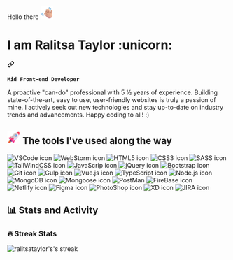 
<div>Hello there <img src="https://github.com/Tarikul-Islam-Anik/tarikul-islam-anik/blob/main/assets/images/Waving%20Hand%20Medium-Light%20Skin%20Tone.png" width="29px" style="max-width: 100%;"><h1 class="heading-element" dir="auto">I am Ralitsa Taylor :unicorn:</h1><svg class="octicon octicon-link" viewBox="0 0 16 16" version="1.1" width="16" height="16" aria-hidden="true"><path d="m7.775 3.275 1.25-1.25a3.5 3.5 0 1 1 4.95 4.95l-2.5 2.5a3.5 3.5 0 0 1-4.95 0 .751.751 0 0 1 .018-1.042.751.751 0 0 1 1.042-.018 1.998 1.998 0 0 0 2.83 0l2.5-2.5a2.002 2.002 0 0 0-2.83-2.83l-1.25 1.25a.751.751 0 0 1-1.042-.018.751.751 0 0 1-.018-1.042Zm-4.69 9.64a1.998 1.998 0 0 0 2.83 0l1.25-1.25a.751.751 0 0 1 1.042.018.751.751 0 0 1 .018 1.042l-1.25 1.25a3.5 3.5 0 1 1-4.95-4.95l2.5-2.5a3.5 3.5 0 0 1 4.95 0 .751.751 0 0 1-.018 1.042.751.751 0 0 1-1.042.018 1.998 1.998 0 0 0-2.83 0l-2.5 2.5a1.998 1.998 0 0 0 0 2.83Z"></path></svg></div>

**`Mid Front-end Developer`**

<p>A proactive "can-do" professional with 5 &frac12; years of experience. Building state-of-the-art, easy to use, user-friendly websites is truly a passion of mine. I actively seek out new technologies and stay up-to-date on industry trends and advancements. Happy coding to all! :)</p>

<h2> <img src="https://raw.githubusercontent.com/Tarikul-Islam-Anik/tarikul-islam-anik/main/assets/images/Rocket.png" width="30" style="max-width: 100%;"> The tools I've used along the way</h2>
<p align="left">
  <img src="https://cdn.jsdelivr.net/gh/devicons/devicon@latest/icons/vscode/vscode-original.svg" width="32" height="32" alt="VSCode icon" loading="lazy">
  <img src="https://cdn.jsdelivr.net/gh/devicons/devicon@latest/icons/webstorm/webstorm-original.svg" width="32" height="32" alt="WebStorm icon" loading="lazy">
  <img src="https://cdn.jsdelivr.net/gh/devicons/devicon@latest/icons/html5/html5-original.svg" width="32" height="32" alt="HTML5 icon" loading="lazy">
  <img src="https://cdn.jsdelivr.net/gh/devicons/devicon@latest/icons/css3/css3-original.svg" width="32" height="32" alt="CSS3 icon" loading="lazy">
  <img src="https://cdn.jsdelivr.net/gh/devicons/devicon@latest/icons/sass/sass-original.svg" width="32" height="32" alt="SASS icon" loading="lazy">
  <img src="https://cdn.jsdelivr.net/gh/devicons/devicon@latest/icons/tailwindcss/tailwindcss-original.svg" width="32" height="32" alt="TailWindCSS icon" loading="lazy">
  <img src="https://cdn.jsdelivr.net/gh/devicons/devicon@latest/icons/javascript/javascript-original.svg" width="32" height="32" alt="JavaScrip icon" loading="lazy">
  <img src="https://cdn.jsdelivr.net/gh/devicons/devicon@latest/icons/jquery/jquery-original.svg" width="32" height="32" alt="jQuery icon" loading="lazy">
  <img src="https://cdn.jsdelivr.net/gh/devicons/devicon@latest/icons/bootstrap/bootstrap-original.svg" width="34" height="34" alt="Bootstrap icon" loading="lazy">
  <img src="https://cdn.jsdelivr.net/gh/devicons/devicon@latest/icons/git/git-original.svg" width="32" height="32" alt="Git icon" loading="lazy">
  <img src="https://cdn.jsdelivr.net/gh/devicons/devicon@latest/icons/gulp/gulp-plain.svg" width="40" height="38" alt="Gulp icon" loading="lazy">
  <img src="https://cdn.jsdelivr.net/gh/devicons/devicon@latest/icons/vuejs/vuejs-original.svg" width="32" height="32" alt="Vue.js icon" loading="lazy">
  <img src="https://cdn.jsdelivr.net/gh/devicons/devicon@latest/icons/typescript/typescript-original.svg" width="32" height="32" alt="TypeScript icon" loading="lazy">
  <img src="https://cdn.jsdelivr.net/gh/devicons/devicon@latest/icons/nodejs/nodejs-original.svg" width="32" height="32" alt="Node.js icon" loading="lazy">
  <img src="https://cdn.jsdelivr.net/gh/devicons/devicon@latest/icons/mongodb/mongodb-original.svg" width="30" height="32" alt="MongoDB icon" loading="lazy">
  <img src="https://cdn.jsdelivr.net/gh/devicons/devicon@latest/icons/mongoose/mongoose-original-wordmark.svg" width="36" height="36" alt="Mongoose icon" loading="lazy">
  <img src="https://cdn.jsdelivr.net/gh/devicons/devicon@latest/icons/postman/postman-original.svg" width="32" height="32" alt="PostMan" loading="lazy">
  <img src="https://cdn.jsdelivr.net/gh/devicons/devicon@latest/icons/firebase/firebase-original.svg" width="35" height="35" alt="FireBase icon" loading="lazy">
  <img src="https://cdn.jsdelivr.net/gh/devicons/devicon@latest/icons/netlify/netlify-original.svg" width="35" height="35" alt="Netlify icon" loading="lazy">
  <img src="https://cdn.jsdelivr.net/gh/devicons/devicon@latest/icons/figma/figma-original.svg" width="32" height="32" alt="Figma icon" loading="lazy">
  <img src="https://cdn.jsdelivr.net/gh/devicons/devicon@latest/icons/photoshop/photoshop-original.svg" width="32" height="32" alt="PhotoShop icon" loading="lazy">
  <img src="https://cdn.jsdelivr.net/gh/devicons/devicon@latest/icons/xd/xd-original.svg" width="32" height="32" alt="XD icon" loading="lazy">
  <img src="https://cdn.jsdelivr.net/gh/devicons/devicon@latest/icons/jira/jira-original.svg" width="32" height="32" alt="JIRA icon" loading="lazy">
</p>  

<h2>📊 Stats and Activity</h2>
  <h3>🔥 Streak Stats</h3>
  <!-- GitHub Readme Streak Stats - https://github.com/ralitsataylor/github-readme-streak-stats -->
<p>
  <!-- Use https://streak-stats.demolab.com or self-host with your own Vercel app - visit https://git.io/streak-stats for instructions -->
  <img title="🔥 Get streak stats for your profile at git.io/streak-stats" alt="ralitsataylor's's streak" src="https://github-readme-streak-stats-eight.vercel.app/?user=ralitsataylor&theme=jolly&hide_border=true&short_numbers=true"/>
</p>


    
          
          
